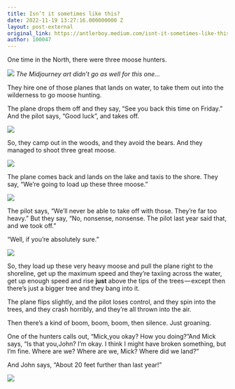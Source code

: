 ```yaml
---
title: Isn’t it sometimes like this?
date: 2022-11-19 13:27:16.000000000 Z
layout: post-external
original_link: https://antlerboy.medium.com/isnt-it-sometimes-like-this-c8ede2369e4f?source=rss-97852f5a56ae------2
author: 100047
---
```


One time in the North, there were three moose hunters.

![](https://cdn-images-1.medium.com/max/512/0*z-4--9S6BPQlzaIE.png)
_The Midjourney art didn’t go as well for this one…_

They hire one of those planes that lands on water, to take them out into the wilderness to go moose hunting.

The plane drops them off and they say, “See you back this time on Friday.” And the pilot says, “Good luck”, and takes off.

![](https://cdn-images-1.medium.com/max/512/0*pAQo039a_kZKjy1J.png)

So, they camp out in the woods, and they avoid the bears. And they managed to shoot three great moose.

![](https://cdn-images-1.medium.com/max/512/0*SWaC4XDSPKS3abYJ.png)

The plane comes back and lands on the lake and taxis to the shore. They say, “We’re going to load up these three moose.”

![](https://cdn-images-1.medium.com/max/512/0*9Mf7kkmpX_7DEiZ6.png)

The pilot says, “We’ll never be able to take off with those. They’re far too heavy.” But they say, “No, nonsense, nonsense. The pilot last year said that, and we took off.”

“Well, if you’re absolutely sure.”

![](https://cdn-images-1.medium.com/max/512/0*0EZrQeyNTpMWglKA.png)

So, they load up these very heavy moose and pull the plane right to the shoreline, get up the maximum speed and they’re taxiing across the water, get up enough speed and rise **just** above the tips of the trees — except then there’s just a bigger tree and they bang into it.

The plane flips slightly, and the pilot loses control, and they spin into the trees, and they crash horribly, and they’re all thrown into the air.

Then there’s a kind of boom, boom, boom, then silence. Just groaning.

One of the hunters calls out, “Mick,you okay? How you doing?”And Mick says, “Is that you,John? I’m okay. I think I might have broken something, but I’m fine. Where are we? Where are we, Mick? Where did we land?”

And John says, “About 20 feet further than last year!”

 ![](https://medium.com/_/stat?event=post.clientViewed&referrerSource=full_rss&postId=c8ede2369e4f)
